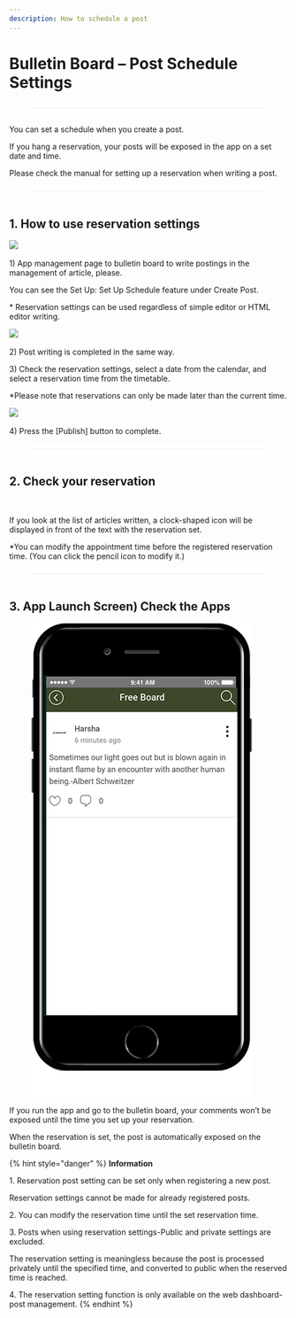 ```yaml
---
description: How to schedule a post
---
```


# Bulletin Board – Post Schedule Settings

<figure><img src="../../../.gitbook/assets/구분선 (1) (1).PNG" alt=""><figcaption></figcaption></figure>

You can set a schedule when you create a post.

If you hang a reservation, your posts will be exposed in the app on a set date and time.

Please check the manual for setting up a reservation when writing a post.

<figure><img src="../../../.gitbook/assets/구분선 (1) (1).PNG" alt=""><figcaption></figcaption></figure>

## **1. How to use reservation settings**

![](https://support.swing2app.com/wp-content/uploads/2020/09/vhjj.png)

1\) App management page to bulletin board to write postings in the management of article, please.

You can see the Set Up: Set Up Schedule feature under Create Post.

\* Reservation settings can be used regardless of simple editor or HTML editor writing.



![](https://support.swing2app.com/wp-content/uploads/2020/09/bh.png)

2\) Post writing is completed in the same way.

3\) Check the reservation settings, select a date from the calendar, and select a reservation time from the timetable.

\*Please note that reservations can only be made later than the current time.



![](https://support.swing2app.com/wp-content/uploads/2020/09/hhk.png)

4\) Press the \[Publish] button to complete.



<figure><img src="../../../.gitbook/assets/구분선 (1) (1).PNG" alt=""><figcaption></figcaption></figure>



## **2. Check your reservation** &#x20;

<div align="left">

<img src="https://support.swing2app.com/wp-content/uploads/2020/09/bnbhj.png" alt="">

</div>

If you look at the list of articles written, a clock-shaped icon will be displayed in front of the text with the reservation set.

\*You can modify the appointment time before the registered reservation time. (You can click the pencil icon to modify it.)

<figure><img src="../../../.gitbook/assets/구분선 (1) (1).PNG" alt=""><figcaption></figcaption></figure>

## **3. App Launch Screen) Check the Apps** &#x20;

<figure><img src="../../../.gitbook/assets/free board.png" alt=""><figcaption></figcaption></figure>

If you run the app and go to the bulletin board, your comments won’t be exposed until the time you set up your reservation.

When the reservation is set, the post is automatically exposed on the bulletin board.



{% hint style="danger" %}
**Information**

1\. Reservation post setting can be set only when registering a new post.

Reservation settings cannot be made for already registered posts.

2\. You can modify the reservation time until the set reservation time.

3\. Posts when using reservation settings-Public and private settings are excluded.

The reservation setting is meaningless because the post is processed privately until the specified time, and converted to public when the reserved time is reached.

4\. The reservation setting function is only available on the web dashboard-post management.
{% endhint %}

